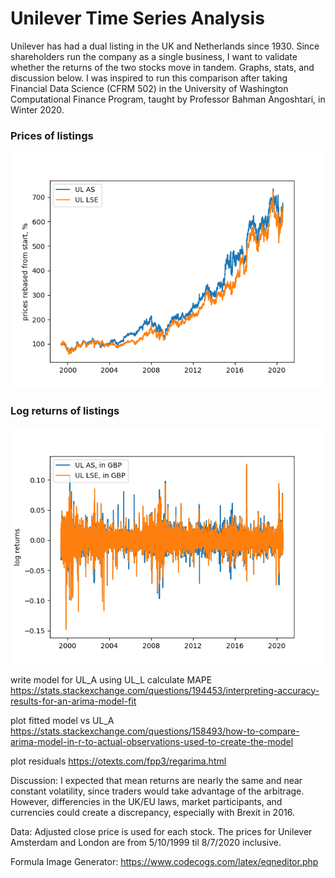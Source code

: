 # Unilever Time Series Analysis

Unilever has had a dual listing in the UK and Netherlands since 1930. Since shareholders run the company as a single business, I want to validate whether the returns of the two stocks move in tandem. Graphs, stats, and discussion below. I was inspired to run this comparison after taking Financial Data Science (CFRM 502) in the University of Washington Computational Finance Program, taught by Professor Bahman Angoshtari, in Winter 2020.

### Prices of listings
![Unilever joint](images/Unilever_joint.png)

### Log returns of listings
![Unilever joint_log_returns](images/Unilever_joint_log_ret.png)

write model for UL_A using UL_L
calculate MAPE
https://stats.stackexchange.com/questions/194453/interpreting-accuracy-results-for-an-arima-model-fit

plot fitted model vs UL_A 
https://stats.stackexchange.com/questions/158493/how-to-compare-arima-model-in-r-to-actual-observations-used-to-create-the-model

plot residuals
https://otexts.com/fpp3/regarima.html

Discussion:
I expected that mean returns are nearly the same and near constant volatility, since traders would take advantage of the arbitrage. However, differencies in the UK/EU laws, market participants, and currencies could create a discrepancy, especially with Brexit in 2016.

Data: Adjusted close price is used for each stock. The prices for Unilever Amsterdam and London are from 5/10/1999 til 8/7/2020 inclusive.

Formula Image Generator: https://www.codecogs.com/latex/eqneditor.php
